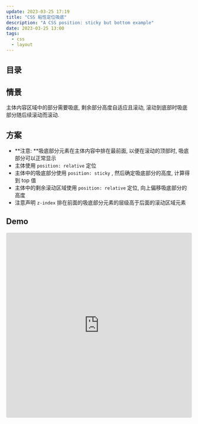 ```yaml
---
update: 2023-03-25 17:19
title: "CSS 粘性定位吸底"
description: "A CSS position: sticky but bottom example"
date: 2023-03-25 13:00
tags:
  - css
  - layout
---
```


## 目录

## 情景

主体内容区域中的部分需要吸底, 剩余部分高度自适应且滚动, 滚动到底部时吸底部分随后续滚动而滚动.

## 方案

- **注意: **吸底部分元素在主体内容中排在最前面, 以便在滚动的顶部时, 吸底部分可以正常显示
- 主体使用 `position: relative` 定位
- 主体中的吸底部分使用 `position: sticky` , 然后确定吸底部分的高度, 计算得到 top 值
- 主体中的剩余滚动区域使用 `position: relative` 定位, 向上偏移吸底部分的高度
- 注意声明 `z-index` 排在前面的吸底部分元素的层级高于后面的滚动区域元素

## Demo

<iframe src="https://codesandbox.io/embed/daily-css-e0t4ur?autoresize=1&fontsize=14&hidenavigation=0&initialpath=/practice/20230325-粘性定位吸底.html&module=/practice/20230325-粘性定位吸底.html&theme=dark&view=preview"
  style="width:100%; height:500px; border:0; border-radius: 4px; overflow:hidden;"
  title="daily-css"
  allow="accelerometer; ambient-light-sensor; camera; encrypted-media; geolocation; gyroscope; hid; microphone; midi; payment; usb; vr; xr-spatial-tracking"
  sandbox="allow-forms allow-modals allow-popups allow-presentation allow-same-origin allow-scripts"
></iframe>
